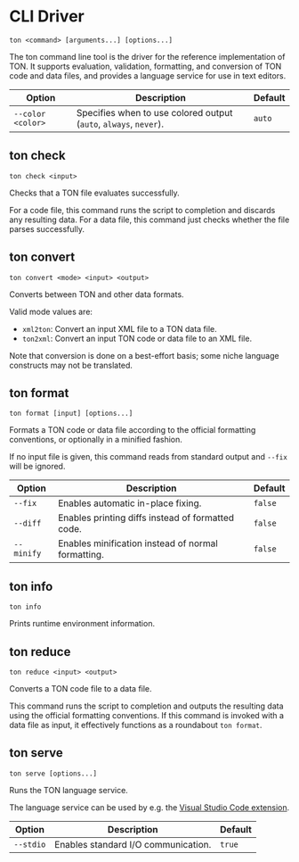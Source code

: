# CLI Driver

```text
ton <command> [arguments...] [options...]
```

The ton command line tool is the driver for the reference implementation of TON.
It supports evaluation, validation, formatting, and conversion of TON code and
data files, and provides a language service for use in text editors.

| Option | Description | Default |
| - | - | - |
| `--color <color>` | Specifies when to use colored output (`auto`, `always`, `never`). | `auto` |

## ton check

```text
ton check <input>
```

Checks that a TON file evaluates successfully.

For a code file, this command runs the script to completion and discards any
resulting data. For a data file, this command just checks whether the file
parses successfully.

## ton convert

```text
ton convert <mode> <input> <output>
```

Converts between TON and other data formats.

Valid mode values are:

* `xml2ton`: Convert an input XML file to a TON data file.
* `ton2xml`: Convert an input TON code or data file to an XML file.

Note that conversion is done on a best-effort basis; some niche language
constructs may not be translated.

## ton format

```text
ton format [input] [options...]
```

Formats a TON code or data file according to the official formatting
conventions, or optionally in a minified fashion.

If no input file is given, this command reads from standard output and `--fix`
will be ignored.

| Option | Description | Default |
| - | - | - |
| `--fix` | Enables automatic in-place fixing. | `false` |
| `--diff` | Enables printing diffs instead of formatted code. | `false` |
| `--minify` | Enables minification instead of normal formatting. | `false` |

## ton info

```text
ton info
```

Prints runtime environment information.

## ton reduce

```text
ton reduce <input> <output>
```

Converts a TON code file to a data file.

This command runs the script to completion and outputs the resulting data using
the official formatting conventions. If this command is invoked with a data file
as input, it effectively functions as a roundabout `ton format`.

## ton serve

```text
ton serve [options...]
```

Runs the TON language service.

The language service can be used by e.g. the
[Visual Studio Code extension](https://marketplace.visualstudio.com/items?itemName=vezel.ton).

| Option | Description | Default |
| - | - | - |
| `--stdio` | Enables standard I/O communication. | `true` |
